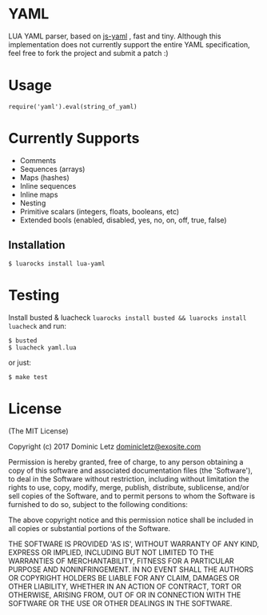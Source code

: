 # YAML
LUA YAML parser, based on [js-yaml](https://github.com/tj/js-yaml/) , fast and tiny. Although this implementation does not currently support the entire YAML specification, feel free to fork the project and submit a patch :)

# Usage

    require('yaml').eval(string_of_yaml)

# Currently Supports

  * Comments
  * Sequences (arrays)
  * Maps (hashes)
  * Inline sequences
  * Inline maps
  * Nesting
  * Primitive scalars (integers, floats, booleans, etc)
  * Extended bools (enabled, disabled, yes, no, on, off, true, false)

## Installation

    $ luarocks install lua-yaml

# Testing
Install busted & luacheck `luarocks install busted && luarocks install luacheck` and run:

    $ busted
    $ luacheck yaml.lua

or just:

    $ make test

# License
(The MIT License)

Copyright (c) 2017 Dominic Letz dominicletz@exosite.com

Permission is hereby granted, free of charge, to any person obtaining a copy of this software and associated documentation files (the 'Software'), to deal in the Software without restriction, including without limitation the rights to use, copy, modify, merge, publish, distribute, sublicense, and/or sell copies of the Software, and to permit persons to whom the Software is furnished to do so, subject to the following conditions:

The above copyright notice and this permission notice shall be included in all copies or substantial portions of the Software.

THE SOFTWARE IS PROVIDED 'AS IS', WITHOUT WARRANTY OF ANY KIND, EXPRESS OR IMPLIED, INCLUDING BUT NOT LIMITED TO THE WARRANTIES OF MERCHANTABILITY, FITNESS FOR A PARTICULAR PURPOSE AND NONINFRINGEMENT. IN NO EVENT SHALL THE AUTHORS OR COPYRIGHT HOLDERS BE LIABLE FOR ANY CLAIM, DAMAGES OR OTHER LIABILITY, WHETHER IN AN ACTION OF CONTRACT, TORT OR OTHERWISE, ARISING FROM, OUT OF OR IN CONNECTION WITH THE SOFTWARE OR THE USE OR OTHER DEALINGS IN THE SOFTWARE.
